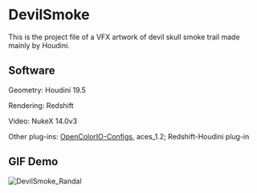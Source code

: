 # DevilSmoke
This is the project file of a VFX artwork of devil skull smoke trail made mainly by Houdini.

## Software

Geometry: Houdini 19.5

Rendering: Redshift

Video: NukeX 14.0v3

Other plug-ins: [OpenColorIO-Configs](https://github.com/colour-science/OpenColorIO-Configs), aces_1.2; Redshift-Houdini plug-in

## GIF Demo

![DevilSmoke_Randal](DevilSmoke_Randal.gif)

